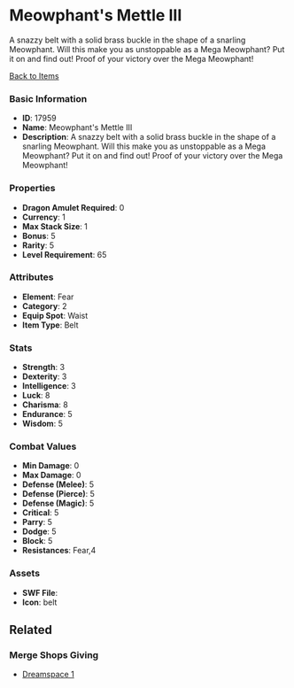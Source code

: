 # Meowphant's Mettle III

A snazzy belt with a solid brass buckle in  the shape of a snarling Meowphant. Will this make you as unstoppable as a Mega Meowphant? Put it on and find out! Proof of your victory over the Mega Meowphant!

[Back to Items](../items.md)

### Basic Information

- **ID**: 17959
- **Name**: Meowphant&#039;s Mettle III
- **Description**: A snazzy belt with a solid brass buckle in  the shape of a snarling Meowphant. Will this make you as unstoppable as a Mega Meowphant? Put it on and find out! Proof of your victory over the Mega Meowphant!

### Properties

- **Dragon Amulet Required**: 0
- **Currency**: 1
- **Max Stack Size**: 1
- **Bonus**: 5
- **Rarity**: 5
- **Level Requirement**: 65

### Attributes

- **Element**: Fear
- **Category**: 2
- **Equip Spot**: Waist
- **Item Type**: Belt

### Stats

- **Strength**: 3
- **Dexterity**: 3
- **Intelligence**: 3
- **Luck**: 8
- **Charisma**: 8
- **Endurance**: 5
- **Wisdom**: 5

### Combat Values

- **Min Damage**: 0
- **Max Damage**: 0
- **Defense (Melee)**: 5
- **Defense (Pierce)**: 5
- **Defense (Magic)**: 5
- **Critical**: 5
- **Parry**: 5
- **Dodge**: 5
- **Block**: 5
- **Resistances**: Fear,4

### Assets

- **SWF File**: 
- **Icon**: belt

## Related

### Merge Shops Giving

- [Dreamspace 1](../merge-shops/291-dreamspace-1.md)

